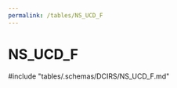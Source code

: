 ```yaml
---
permalink: /tables/NS_UCD_F
---
```

# NS_UCD_F

<!-- ATTENTION : Ne pas supprimer ou modifier la ligne ci-dessous -->
#include "tables/.schemas/DCIRS/NS_UCD_F.md"
<!-- ATTENTION : Ne pas supprimer ou modifier la ligne ci-dessus -->
